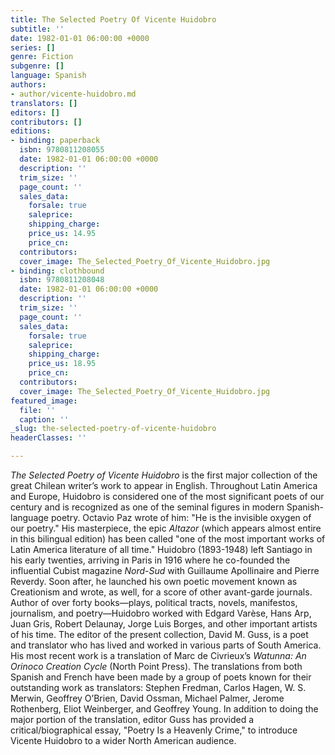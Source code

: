 ```yaml
---
title: The Selected Poetry Of Vicente Huidobro
subtitle: ''
date: 1982-01-01 06:00:00 +0000
series: []
genre: Fiction
subgenre: []
language: Spanish
authors:
- author/vicente-huidobro.md
translators: []
editors: []
contributors: []
editions:
- binding: paperback
  isbn: 9780811208055
  date: 1982-01-01 06:00:00 +0000
  description: ''
  trim_size: ''
  page_count: ''
  sales_data:
    forsale: true
    saleprice: 
    shipping_charge: 
    price_us: 14.95
    price_cn: 
  contributors: 
  cover_image: The_Selected_Poetry_Of_Vicente_Huidobro.jpg
- binding: clothbound
  isbn: 9780811208048
  date: 1982-01-01 06:00:00 +0000
  description: ''
  trim_size: ''
  page_count: ''
  sales_data:
    forsale: true
    saleprice: 
    shipping_charge: 
    price_us: 18.95
    price_cn: 
  contributors: 
  cover_image: The_Selected_Poetry_Of_Vicente_Huidobro.jpg
featured_image:
  file: ''
  caption: ''
_slug: the-selected-poetry-of-vicente-huidobro
headerClasses: ''

---
```

_The Selected Poetry of Vicente Huidobro_ is the first major collection of the great Chilean writer’s work to appear in English. Throughout Latin America and Europe, Huidobro is considered one of the most significant poets of our century and is recognized as one of the seminal figures in modern Spanish-language poetry. Octavio Paz wrote of him: "He is the invisible oxygen of our poetry." His masterpiece, the epic _Altazor_ (which appears almost entire in this bilingual edition) has been called "one of the most important works of Latin America literature of all time." Huidobro (1893-1948) left Santiago in his early twenties, arriving in Paris in 1916 where he co-founded the influential Cubist magazine _Nord-Sud_ with Guillaume Apollinaire and Pierre Reverdy. Soon after, he launched his own poetic movement known as Creationism and wrote, as well, for a score of other avant-garde journals. Author of over forty books—plays, political tracts, novels, manifestos, journalism, and poetry—Huidobro worked with Edgard Varèse, Hans Arp, Juan Gris, Robert Delaunay, Jorge Luis Borges, and other important artists of his time. The editor of the present collection, David M. Guss, is a poet and translator who has lived and worked in various parts of South America. His most recent work is a translation of Marc de Civrieux’s _Watunna: An Orinoco Creation Cycle_ (North Point Press). The translations from both Spanish and French have been made by a group of poets known for their outstanding work as translators: Stephen Fredman, Carlos Hagen, W. S. Merwin, Geoffrey O’Brien, David Ossman, Michael Palmer, Jerome Rothenberg, Eliot Weinberger, and Geoffrey Young. In addition to doing the major portion of the translation, editor Guss has provided a critical/biographical essay, "Poetry Is a Heavenly Crime," to introduce Vicente Huidobro to a wider North American audience.
